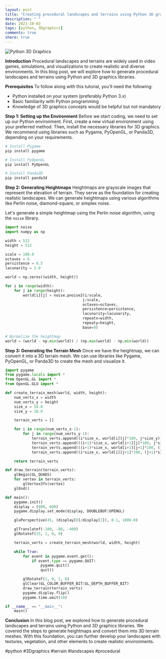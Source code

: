 ```yaml
---
layout: post
title: "Creating procedural landscapes and terrains using Python 3D graphics"
description: " "
date: 2023-10-03
tags: [python, 3Dgraphics]
comments: true
share: true
---
```


![Python 3D Graphics](https://example.com/3d-graphics.jpg)

**Introduction**
Procedural landscapes and terrains are widely used in video games, simulations, and visualizations to create realistic and diverse environments. In this blog post, we will explore how to generate procedural landscapes and terrains using Python and 3D graphics libraries.

**Prerequisites**
To follow along with this tutorial, you'll need the following:
- Python installed on your system (preferably Python 3.x)
- Basic familiarity with Python programming
- Knowledge of 3D graphics concepts would be helpful but not mandatory

**Step 1: Setting up the Environment**
Before we start coding, we need to set up our Python environment. First, create a new virtual environment using your preferred method. Then, install the necessary libraries for 3D graphics. We recommend using libraries such as Pygame, PyOpenGL, or Panda3D, depending on your requirements.

```python
# Install Pygame
pip install pygame

# Install PyOpenGL
pip install PyOpenGL

# Install Panda3D
pip install panda3d
```

**Step 2: Generating Heightmaps**
Heightmaps are grayscale images that represent the elevation of terrain. They serve as the foundation for creating realistic landscapes. We can generate heightmaps using various algorithms like Perlin noise, diamond-square, or simplex noise.

Let's generate a simple heightmap using the Perlin noise algorithm, using the `noise` library.

```python
import noise
import numpy as np

width = 512
height = 512

scale = 100.0
octaves = 6
persistence = 0.5
lacunarity = 2.0

world = np.zeros((width, height))

for i in range(width):
    for j in range(height):
        world[i][j] = noise.pnoise2(i/scale, 
                                   j/scale, 
                                   octaves=octaves, 
                                   persistence=persistence, 
                                   lacunarity=lacunarity, 
                                   repeatx=width, 
                                   repeaty=height, 
                                   base=0)

# Normalize the heightmap
world = (world - np.min(world)) / (np.max(world) - np.min(world))
```

**Step 3: Generating the Terrain Mesh**
Once we have the heightmap, we can convert it into a 3D terrain mesh. We can use libraries like Pygame, PyOpenGL, or Panda3D to create the mesh and visualize it.

```python
import pygame
from pygame.locals import *
from OpenGL.GL import *
from OpenGL.GLU import *

def create_terrain_mesh(world, width, height):
    num_verts_x = width
    num_verts_y = height
    size_x = 10.0
    size_y = 10.0

    terrain_verts = []

    for i in range(num_verts_x-1):
        for j in range(num_verts_y-1):
            terrain_verts.append((i*size_x, world[i][j]*100, j*size_y))
            terrain_verts.append(((i+1)*size_x, world[i+1][j]*100, j*size_y))
            terrain_verts.append(((i+1)*size_x, world[i+1][j+1]*100, (j+1)*size_y))
            terrain_verts.append((i*size_x, world[i][j+1]*100, (j+1)*size_y))

    return terrain_verts

def draw_terrain(terrain_verts):
    glBegin(GL_QUADS)
    for vertex in terrain_verts:
        glVertex3fv(vertex)
    glEnd()

def main():
    pygame.init()
    display = (800, 600)
    pygame.display.set_mode(display, DOUBLEBUF|OPENGL)

    gluPerspective(45, (display[0]/display[1]), 0.1, 1000.0)

    glTranslatef(-100, -80, -400)
    glRotatef(25, 1, 0, 0)

    terrain_verts = create_terrain_mesh(world, width, height)

    while True:
        for event in pygame.event.get():
            if event.type == pygame.QUIT:
                pygame.quit()
                quit()

        glRotatef(1, 0, 1, 0)
        glClear(GL_COLOR_BUFFER_BIT|GL_DEPTH_BUFFER_BIT)
        draw_terrain(terrain_verts)
        pygame.display.flip()
        pygame.time.wait(10)

if __name__ == "__main__":
    main()
```

**Conclusion**
In this blog post, we explored how to generate procedural landscapes and terrains using Python and 3D graphics libraries. We covered the steps to generate heightmaps and convert them into 3D terrain meshes. With this foundation, you can further develop your landscapes with textures, vegetation, and other elements to create realistic environments.

#python #3Dgraphics #terrain #landscapes #procedural